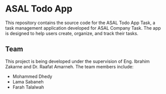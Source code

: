 # ASAL Todo App
This repository contains the source code for the ASAL Todo App Task,
a task management application developed for ASAL Company Task. The app is designed to help users create, organize, and track their tasks. 
## **Team**
This project is being developed under the supervision of Eng. Ibrahim Zakarne and Dr. Raafat Amarneh. The team members include:
* Mohammed Dhedy
* Lama Sabaneh
* Farah Talalwah
